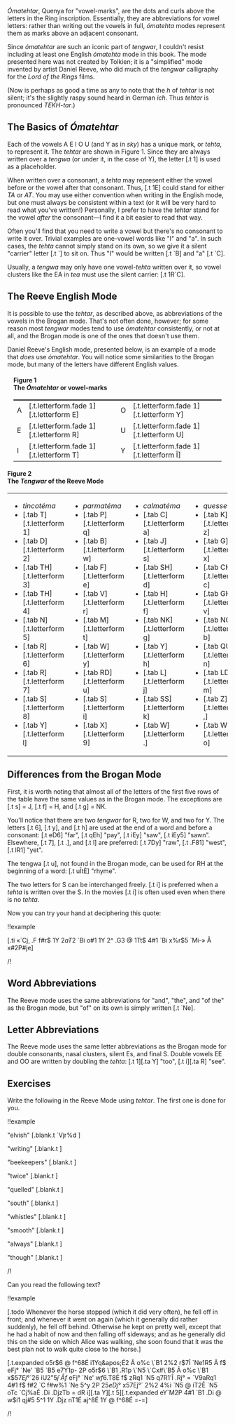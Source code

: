 _Ómatehtar_, Quenya for "vowel-marks", are the dots and curls
above the letters in the Ring inscription. Essentially, they
are abbreviations for vowel letters: rather than writing
out the vowels in full, _ómatehta_ modes represent
them as marks above an adjacent consonant.

Since _ómatehtar_ are such
an iconic part of _tengwar_, I couldn't resist including at
least one English _ómatehta_ mode in this book. The mode
presented here was not created by Tolkien; it is a
"simplified" mode invented by artist Daniel Reeve, who did
much of the _tengwar_ calligraphy for the _Lord of the Rings_
films.

(Now is perhaps as good a time as any to note that the _h_ of _tehtar_
is not silent; it's the slightly raspy sound heard in German _ich_.
Thus _tehtar_ is pronounced _TEKH-tar_.)

## The Basics of _Ómatehtar_

Each of the vowels A E I O U (and Y as in _sky_) has a unique
mark, or _tehta_, to represent it. The _tehtar_ are shown
in Figure 1. Since they are always written over a _tengwa_ (or under it, in the case of Y), the
letter [.t 1] is used as a placeholder.

When written over a consonant, a _tehta_ may represent
either the vowel before or the vowel after that consonant.
Thus, [.t 1E] could stand for either _TA_ or _AT_. You
may use either convention when writing in the English mode,
but one must always
be consistent within a text (or it will be very hard to
read what you've written!) Personally, I prefer to have the
_tehtar_ stand for the vowel *after* the consonant—I find
it a bit easier to read that way.

Often you'll find that you need to write a vowel but there's
no consonant to write it over. Trivial examples are one-vowel words like
"I" and "a". In such cases, the _tehta_ cannot simply stand
on its own, so we give it a silent "carrier" letter [.t \`] to sit on.
Thus "I" would be written [.t \`B] and "a" [.t \`C].

Usually, a _tengwa_ may only have one vowel-_tehta_ written
over it, so vowel clusters like the EA in _tea_ must use
the silent carrier: [.t 1R\`C].


## The Reeve English Mode

It is possible to use the _tehtar_, as described above,
as abbreviations of the vowels in the Brogan mode. That's
not often done, however; for some reason most _tengwar_
modes tend to use _ómatehtar_ consistently, or not at all,
and the Brogan mode is one of the ones that doesn't use them.

Daniel Reeve's English mode, presented below, is an example
of a mode that *does* use _ómatehtar_. You will notice some
similarities to the Brogan mode, but many of the letters
have different English values.

<div class="figure" style="padding:0 1em;">
<h4>Figure 1<br/>The <em>Ómatehtar</em> or vowel-marks</h4>
<table class="col-4" style="border-top: 1pt solid black; width: 100%">
<tr>
<td>A</td>
<td>[.t.letterform.fade 1][.t.letterform E]</td>

<td>O</td>
<td>[.t.letterform.fade 1][.t.letterform Y]</td>
</tr>

<tr>
<td>E</td>
<td>[.t.letterform.fade 1][.t.letterform R]</td>

<td>U</td>
<td>[.t.letterform.fade 1][.t.letterform U]</td>
</tr>

<tr>
<td>I</td>
<td>[.t.letterform.fade 1][.t.letterform T]</td>

<td>Y</td>
<td>[.t.letterform.fade 1][.t.letterform Î]</td>
</tr>
</table>
</div>

<div class="figure">
<h4>Figure 2<br/>The <em>Tengwar</em> of the Reeve Mode</h4>
<table class="col-4 columns border">
<tr>
<td>
<ul>
<li class="center"><em>tincotéma</em></li>
<li>[.tab T][.t.letterform 1]</li>
<li>[.tab D][.t.letterform 2]</li>
<li>[.tab TH][.t.letterform 3]</li>
<li>[.tab TH][.t.letterform 4]</li>
<li>[.tab N][.t.letterform 5]</li>
<li>[.tab R][.t.letterform 6]</li>
<li>[.tab R][.t.letterform 7]</li>
<li>[.tab S][.t.letterform 8]</li>
<li>[.tab Y][.t.letterform l]</li>
</ul>
</td>
<td>
<ul>
<li class="center"><em>parmatéma</em></li>
<li>[.tab P][.t.letterform q]</li>
<li>[.tab B][.t.letterform w]</li>
<li>[.tab F][.t.letterform e]</li>
<li>[.tab V][.t.letterform r]</li>
<li>[.tab M][.t.letterform t]</li>
<li>[.tab W][.t.letterform y]</li>
<li>[.tab RD][.t.letterform u]</li>
<li>[.tab S][.t.letterform i]</li>
<li>[.tab X][.t.letterform 9]</li>
</ul>
</td>
</td>
<td>
<ul>
<li class="center"><em>calmatéma</em></li>
<li>[.tab C][.t.letterform a]</li>
<li>[.tab J][.t.letterform s]</li>
<li>[.tab SH][.t.letterform d]</li>
<li>[.tab H][.t.letterform f]</li>
<li>[.tab NK][.t.letterform g]</li>
<li>[.tab Y][.t.letterform h]</li>
<li>[.tab L][.t.letterform j]</li>
<li>[.tab SS][.t.letterform k]</li>
<li>[.tab W][.t.letterform .]</li>
</ul>
</td>
<td>
<ul>
<li class="center"><em>quessetéma</em></li>
<li>[.tab K][.t.letterform z]</li>
<li>[.tab G][.t.letterform x]</li>
<li>[.tab CH][.t.letterform c]</li>
<li>[.tab GH][.t.letterform v]</li>
<li>[.tab NG][.t.letterform b]</li>
<li>[.tab QU][.t.letterform n]</li>
<li>[.tab LD][.t.letterform m]</li>
<li>[.tab Z][.t.letterform ,]</li>
<li>[.tab WH][.t.letterform o]</li>
</ul>
</td>
</tr>
</table>
</div>

## Differences from the Brogan Mode

First, it is worth noting that almost all of the letters of
the first five rows of the table have the same values as in
the Brogan mode. The exceptions are [.t s] = J, [.t f] = H,
and [.t g] = NK.

You'll notice that there are two _tengwar_ for R, two for W,
and two for Y. The letters [.t 6], [.t y], and [.t h] are
used at the end of a word and before a consonant: [.t eD6] "far",
[.t qEh] "pay", [.t iEy] "saw", [.t iEy5] "sawn". Elsewhere,
[.t 7], [.t .], and [.t l] are preferred: [.t 7Dy] "raw",
[.t .F81] "west", [.t lR1] "yet".

The tengwa [.t u], not found in the Brogan mode, can
be used for RH at the beginning of a word: [.t uÎtÈ] "rhyme".

The two letters for S can be interchanged freely. [.t i]
is preferred when a _tehta_ is written over the S.
In the movies [.t i] is often used even when there is no _tehta_.

Now you can try your hand at deciphering this quote:

!!example

[.ti «\`Cj¸ .F f#r$ 1Y 2$aT2$ \`Bi o#1 1Y 2^ .G3 @ 1Tt$ 4#1 \`Bi x%r$5 \`Mi-» Â x#2P#je]

/!

## Word Abbreviations

The Reeve mode uses the same abbreviations for "and", "the",
and "of the" as the Brogan mode, but "of" on its own is
simply written [.t \`Ne].

## Letter Abbreviations

The Reeve mode uses the same letter abbreviations as the
Brogan mode for double consonants, nasal clusters, silent Es, and
final S. Double vowels EE and OO are written by doubling the
_tehta_: [.t 1][.ta Y] "too", [.t i][.ta R] "see".

## Exercises

Write the following in the Reeve Mode using _tehtar_. The
first one is done for you.

!!example

"elvish" [.blank.t     \`Vjr%d    ]

"writing" [.blank.t                          ]

"beekeepers" [.blank.t                          ]

"twice" [.blank.t                          ]

"quelled" [.blank.t                          ]

"south" [.blank.t                          ]

"whistles" [.blank.t                          ]

"smooth" [.blank.t                          ]

"always" [.blank.t                          ]

"though" [.blank.t                          ]

/!

Can you read the following text?

!!example

[.todo Whenever the horse stopped (which it did very often), he fell off in front; and whenever it went on again (which it generally did rather suddenly), he fell off behind. Otherwise he kept on pretty well, except that he had a habit of now and then falling off sideways; and as he generally did this on the side on which Alice was walking, she soon found that it was the best plan not to walk quite close to the horse.]

[.t.expanded o$5$r$6 @ f^68É i1Yq&apos;É2 Â o%c \`B1 2%2 r$7Î \`Ne1R5 Â f$ eFj° \`Ne&apos; \`B5 \`B5 e7Y1p- 2P o$5$r$6 \`B1 .R1p \`N5 \`Cx#\`B5 Â o%c \`B1 x$5$7Ej°´ 2%2 7E4$6 iU2&#34;$5j´ Â f$ eFj° \`Ne&apos; w$f%2P =-= \`N4$6.T8É f$ zRq1 \`N5 q7R1&apos;Î .Rj° = \`V9aRq1 4#1 f$ f#2 \`C f#w%1 \`Ne 5^y 2P 2$5 eDj°%b \`Ne&apos; iT2É.Dhi- 2P \`Ci f$ x$5$7Ej°´ 2%2 4%i \`N5 @ iT2È \`N5 oTc \`Cj%aÉ .Di .DjzTb = dR i][.ta Y][.t 5][.t.expanded  eY\`M2P 4#1 \`B1 .Di @ w$i1 qj#5 5^1 1Y .Djz nT1É aj^8É 1Y @ f^68É =-=]

/!
